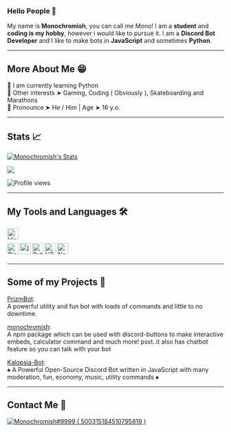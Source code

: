 ### Hello People 👋

My name is **Monochromish**, you can call me Mono! I am a **student** and **coding is my hobby**, however i would like to pursue it. I am a **Discord Bot Developer** and I like to make bots in **JavaScript** and sometimes **Python**.

---

## More About Me 😁
🐍 I am currently learning Python<br />
🏁 Other interests ➤ Gaming, Coding ( Obviously ), Skateboarding and Marathons<br />
👦 Pronounce ➤ He / Him | Age ➤ 16 y.o.

---

## Stats 📈

[![Monochromish's Stats](https://github-readme-stats.vercel.app/api?username=Monochromish&show_icons=true&theme=dracula)](https://github.com/Monochromish/github-readme-stats)

<img align="center" src="https://github-readme-stats.vercel.app/api/top-langs/?username=Monochromish&theme=dracula" />

![Profile views](https://gpvc.arturio.dev/Monochromish)

---

## My Tools and Languages 🛠️

<div>
<img align="left" alt="Visual Studio Code Insider" width="26px" src="https://upload.wikimedia.org/wikipedia/commons/thumb/4/4b/Visual_Studio_Code_Insiders_1.36_icon.svg/1200px-Visual_Studio_Code_Insiders_1.36_icon.svg.png" /><br />
<br />
<img align="left" alt="Discord.js" width="26px" src="https://i.imgur.com/SI1DZf3.png" />
<img align="left" alt="js" width="26px" src="https://i.imgur.com/3u1wzwE.png"/> 
<img align="left" alt="Python" width="26px" src="https://i.imgur.com/ml09ccU.png"/>
<img align="left" alt="HTML" width="26px" src="https://imgur.com/v4EalJA.png"/> 
<img align="left" alt="Node.js" width="26px" src="https://i.imgur.com/tYLFZBh.png"/> <br><br>
</div>

---

## Some of my Projects 📁

[PrizmBot](http://prizmbot.tk):<br />
A powerful utility and fun bot with loads of commands and little to no downtime.

[monochromish](https://www.npmjs.com/package/monochromish):<br />
A npm package which can be used with discord-buttons to make interactive embeds, calculator command and much more! psst..it also has chatbot feature so you can talk with your bot

[Kalopsia-Bot](https://github.com/Monochromish/Kalopsia-Bot):<br />
♠️ A Powerful Open-Source Discord Bot written in JavaScript with many moderation, fun, economy, music, utility commands ♠️

---

## Contact Me 📝

<a href="https://discord.com/users/725945760629129277">
<img src="https://discord.c99.nl/widget/theme-1/500315184510795819.png" alt="Monochromish#9999 ( 500315184510795819 )"/>
</a>
